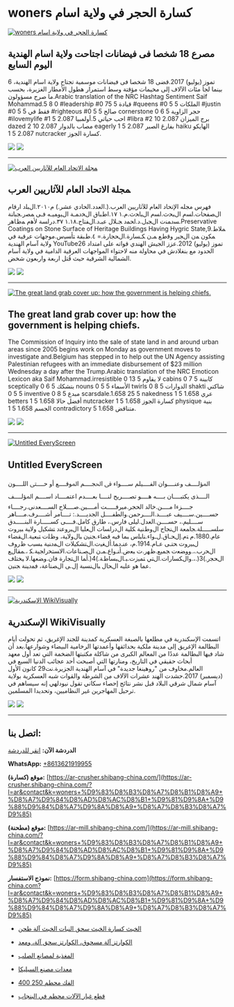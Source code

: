 # woners كسارة الحجر في ولاية اسام

<a href="https://swt.shibang-china.com/?l=ar&img&k=woners+%D9%83%D8%B3%D8%A7%D8%B1%D8%A9+%D8%A7%D9%84%D8%AD%D8%AC%D8%B1+%D9%81%D9%8A+%D9%88%D9%84%D8%A7%D9%8A%D8%A9+%D8%A7%D8%B3%D8%A7%D9%85" target="_blank">![woners كسارة الحجر في ولاية اسام](http://static.shibang-china.com/all-800x300/112.jpg)</a>

## مصرع 18 شخصا فى فيضانات اجتاحت ولاية اسام الهندية اليوم السابع
6 تموز (يوليو) 2017.قضى 18 شخصا فى فيضانات موسمية تجتاح ولاية اسام الهندية، بينما لجأ مئات الآلاف إلى مخيمات مؤقتة وسط استمرار هطول الأمطار الغزيرة، بحسب ما صرح مسؤولون.Arabic translation of the NRC Hashtag Sentiment Saif Mohammad.5 8 0 #leadership #قيادة 5 75 0 #queens #الملكات 5 5 0 #justin #فقط في 5 5 0 #righteous #صالح 5 5 0 cornerstone حجر الزاوية 5 6 0 #ilovemylife #احب حياتي 5.أولمبيا 2.087 5 1 #libra #برج الميزان 2.087 10 2 dazed مصاب بالدوار 2.087 10 2 eagerly بفارغ الصبر 2.087 5 1 haiku الهايكو 2.087 5 1 nutcracker كسارة الجوز.


<a href="https://whatsapp.shibangsoft.com/WhatsApp.php" target="_blank" title="WhatsApp">![](http://static.shibang-china.com/icon/whatsapp.png)</a> <a href="https://swt.shibang-china.com/?l=ar&icon&k=woners+%D9%83%D8%B3%D8%A7%D8%B1%D8%A9+%D8%A7%D9%84%D8%AD%D8%AC%D8%B1+%D9%81%D9%8A+%D9%88%D9%84%D8%A7%D9%8A%D8%A9+%D8%A7%D8%B3%D8%A7%D9%85" target="_blank">![](http://static.shibang-china.com/icon/chat-ar.png)</a>

---

<a href="https://swt.shibang-china.com/?l=ar&img&k=woners+%D9%83%D8%B3%D8%A7%D8%B1%D8%A9+%D8%A7%D9%84%D8%AD%D8%AC%D8%B1+%D9%81%D9%8A+%D9%88%D9%84%D8%A7%D9%8A%D8%A9+%D8%A7%D8%B3%D8%A7%D9%85" target="_blank">![ﻤﺠﻠﺔ الاتحاد العام للآثاريين العرب](http://static.shibang-china.com/all-800x300/304.jpg)</a>

## ﻤﺠﻠﺔ الاتحاد العام للآثاريين العرب
ﻓﻬﺮﺱ ﻣﺠﻠﻪ ﺍﻹﺗﺤﺎﺩ ﺍﻟﻌﺎﻡ ﻟﻶﺛﺎﺭﻳﻴﻦ ﺍﻟﻌﺮﺏ.(.ﺍﻟﻌﺪﺩ.ﺍﻟﺤﺎﺩﻱ ﻋﺸﺮ.) ﻡ٢٠١٠.ﺍﻝﺒﻠﺩ ﺍﺭﻗﺎﻡ ﺍﻝﺼﻔﺤﺎﺕ.ﺍﺴﻡ ﺍﻝﺒﺤﺙ.ﺍﺴﻡ ﺍﻝﺒﺎﺤﺙ.ﻡ.١ ١٧.ﺍﻁﺒﺎﻕ ﺍﻝﺨﺩﻤـﺔ ﺍﻝﻴﻭﻤﻴـﻪ ﻓـﻰ ﻤﺼﺭ.ﺠﺒﺎﻨﺔ ﺴﺩﻤﻨﺕ ﺍﻝﺠﺒل.ﺩ.ﺍﺤﻤﺩ ﺠـﻼل ﻋﺒـﺩ.ﺍﻝﻔﺘﺎﺡ.١.١٨ ٣٧.ﺩﺭﺍﺴﺔ ﻷﻫﻡ ﻤﻅﺎﻫﺭ.Preservative Coatings on Stone Surface of Heritage Buildings Having Hygric State,9.ﻤﻼﻁ ﻤﻜﻭﻥ ﻤﻥ ﺍﻝﺠﻴﺭ ﻭﻗﻁﻊ ﻤـﻥ ﻜـﺴﺎﺭﺓ.ﺍﻝﺤﺠﺎﺭﺓ.= ٤.ﻁﺒﻘﺔ ﺘﺄﺴﻴﺱ.موجهات عرقية في ولاية آسام الهندية YouTube26 تموز (يوليو) 2012.عزز الجيش الهندي قواته على امتداد الحدود مع بنغلادش في محاولة منه لاحتواء المواجهات العرقية الدامية في ولاية آسام الشمالية الشرقية حيث قُتل اربعة واربعون شخض.


<a href="https://whatsapp.shibangsoft.com/WhatsApp.php" target="_blank" title="WhatsApp">![](http://static.shibang-china.com/icon/whatsapp.png)</a> <a href="https://swt.shibang-china.com/?l=ar&icon&k=woners+%D9%83%D8%B3%D8%A7%D8%B1%D8%A9+%D8%A7%D9%84%D8%AD%D8%AC%D8%B1+%D9%81%D9%8A+%D9%88%D9%84%D8%A7%D9%8A%D8%A9+%D8%A7%D8%B3%D8%A7%D9%85" target="_blank">![](http://static.shibang-china.com/icon/chat-ar.png)</a>

---

<a href="https://swt.shibang-china.com/?l=ar&img&k=woners+%D9%83%D8%B3%D8%A7%D8%B1%D8%A9+%D8%A7%D9%84%D8%AD%D8%AC%D8%B1+%D9%81%D9%8A+%D9%88%D9%84%D8%A7%D9%8A%D8%A9+%D8%A7%D8%B3%D8%A7%D9%85" target="_blank">![The great land grab cover up: how the government is helping chiefs.](http://static.shibang-china.com/all-800x300/341.jpg)</a>

## The great land grab cover up: how the government is helping chiefs.
The Commission of Inquiry into the sale of state land in and around urban areas since 2005 begins work on Monday as government moves to investigate and.Belgium has stepped in to help out the UN Agency assisting Palestinian refugees with an immediate disbursement of $23 million Wednesday a day after the Trump.Arabic translation of the NRC Emoticon Lexicon aka Saif Mohammad.irresistible لا يقاوم 5 13 0 cabins كابينة 5 7 0 sceptically بتشكك 5 6 0 nouns الأسماء 5 5 0 twirls الدوارات 5 8 0 shakti شاكتي 5 5 0 inventive مبدع 5 8 0 scarsdale.1.658 25 5 nakedness عري 1.658 5 1 betters أفضل حالا 1.658 5 1 nutcracker كسارة الجوز 1.658 5 1 physique بنية الجسم 1.658 5 1 contradictory متناقض 1.658 5.


<a href="https://whatsapp.shibangsoft.com/WhatsApp.php" target="_blank" title="WhatsApp">![](http://static.shibang-china.com/icon/whatsapp.png)</a> <a href="https://swt.shibang-china.com/?l=ar&icon&k=woners+%D9%83%D8%B3%D8%A7%D8%B1%D8%A9+%D8%A7%D9%84%D8%AD%D8%AC%D8%B1+%D9%81%D9%8A+%D9%88%D9%84%D8%A7%D9%8A%D8%A9+%D8%A7%D8%B3%D8%A7%D9%85" target="_blank">![](http://static.shibang-china.com/icon/chat-ar.png)</a>

---

<a href="https://swt.shibang-china.com/?l=ar&img&k=woners+%D9%83%D8%B3%D8%A7%D8%B1%D8%A9+%D8%A7%D9%84%D8%AD%D8%AC%D8%B1+%D9%81%D9%8A+%D9%88%D9%84%D8%A7%D9%8A%D8%A9+%D8%A7%D8%B3%D8%A7%D9%85" target="_blank">![Untitled EveryScreen](http://static.shibang-china.com/all-800x300/568.jpg)</a>

## Untitled EveryScreen
اﳌﺆﻟــــﻒ وﻋﻨــــﻮان اﻟﻔــــﻴﻠﻢ ﺳــــﻮاء ﰱ اﳊﺠــــﻢ اﳌﻮﻗــــﻊ أو ﺣــــﱴ اﻟﻠــــﻮن اﻟــــﺬى ﻳﻜﺘﺒــــﺎن ﺑــــﻪ ﻫــــﻮ ﺗﺼــــﺮﻳﺢ ﻟﻨــــﺎ ﺑﻌــــﺪم اﻋﺘﻤــــﺎد اﺳــــﻢ اﳌﺆﻟــــﻒ ﺟــــﺰءا ﻣــــﻦ.ﺧﺎﻟﺪ اﻟﺤﺠﺮ.ﻣﻴﺮﻓـــــﺖ أﻣــــﻴﻦ.ﺻــــﻼح اﻟﺴــــﻌﺪﻧﻰ.رﺟــــﺎء ﺣﺴــــﻴﻦ.ﺳــــﻴﻒ ﻋﺒــــﺪ.اﻟــــﺮﺣﻤﻦ.واﻟﻄﻔــــﻞ اﻟﺠﺪﻳــــﺪ.: ﺗــــﺎﻣﺮ أﺷــــﺮف.ﻣــــﺎﻫﺮ ﺳــــﻠﻴﻢ.، ﺣﺴــــﻦ.اﻟﻌﺪل.ﻟﻴﻠﻰ ﻓﺎرس.، ﻃﺎرق ﻛﺎﻣﻞ.ﻓــــﻰ ﻛﺴـــــﺎرة اﻟﺒﻨـــــﺪق ﺳﻠﺴـــــﻠﺔ.ﺠﺎﻤﻌﺔ ﺍﻝﻨﺠﺎﺡ ﺍﻝﻭﻁﻨﻴﺔ ﻜﻠﻴﺔ ﺍﻝﺩﺭﺍﺴﺎﺕ ﺍﻝﻌﻠﻴﺎ ﺍﻝﺒﺭﻭﻋﻨﺩ ﺘﺸﻜﻴل ﻭﻻﻴﺔ ﺒﻴﺭﻭﺕ ﻋﺎﻡ.1880.ﻡ ﺘﻡ.ﺇﻝﺤـﺎﻕ.ﻝـﻭﺍﺀ.ﻨﺎﺒﻠﺱ ﺒﻤﺎ ﻓﻴﻪ ﻗﻀﺎﺀ.ﺠﻨﻴﻥ ﺒﺎﻝﻭﻻﻴﺔ، ﻭﻅﻠﺕ ﺘﺒﻌﻴﺔ.ﺍﻝﻘﻀﺎﺀ ﻝﺒﻴﺭﻭﺕ ﺤﺘـﻰ ﻋـﺎﻡ.1914.ﻡ، ﻋﻨـﺩﻤﺎ.ﺃﻝﻐﻴﺕ.ﺍﻝﺘﺸﻜﻴﻼﺕ ﺍﻝﻤﺩﻨﻴﺔ ﺒﺴﺒﺏ ﻅﺭﻭﻑ ﺍﻝﺤﺭﺏ.،.ﻭﻭﻀﻌﺕ ﺠﻤﻴﻊ.ﻅﻬﺭ.ﺕ ﺒﻌﺽ.ﺃﻨـﻭﺍﻉ.ﻤـﻥ ﺍﻝﺼـﻨﺎﻋﺎﺕ.ﺍﻻﺴﺘﺨﺭﺍﺠﻴﺔ.ﻜ ،.ﻤﻘﺎﻝﻊ ﺍﻝﺤﺠﺭ.)3(.،.ﻭﺍﻝﻜﺴﺎﺭﺍﺕ.ﺍﻝﺘﻲ ﺘﻤﻴﺯﺕ.ﺒ.ﺎﻝﺒﺴﺎﻁﺔ.)4(.ﺃﻤﺎ ﺍﻝﺘﺠﺎﺭﺓ ﻓﺎﻥ.ﻭﻀﻌﻬﺎ.ﻻ ﻴﺨﺘﻠﻑ ﻋﻤﺎ ﻫﻭ ﻋﻠﻴﻪ ﺍﻝﺤﺎل ﺒﺎﻝﻨﺴﺒﺔ ﺇﻝ.ﻰ ﺍﻝﺼﻨﺎﻋﺔ، ﻓﻤﺩﻴﻨﺔ ﺠﻨﻴﻥ.


<a href="https://whatsapp.shibangsoft.com/WhatsApp.php" target="_blank" title="WhatsApp">![](http://static.shibang-china.com/icon/whatsapp.png)</a> <a href="https://swt.shibang-china.com/?l=ar&icon&k=woners+%D9%83%D8%B3%D8%A7%D8%B1%D8%A9+%D8%A7%D9%84%D8%AD%D8%AC%D8%B1+%D9%81%D9%8A+%D9%88%D9%84%D8%A7%D9%8A%D8%A9+%D8%A7%D8%B3%D8%A7%D9%85" target="_blank">![](http://static.shibang-china.com/icon/chat-ar.png)</a>

---

<a href="https://swt.shibang-china.com/?l=ar&img&k=woners+%D9%83%D8%B3%D8%A7%D8%B1%D8%A9+%D8%A7%D9%84%D8%AD%D8%AC%D8%B1+%D9%81%D9%8A+%D9%88%D9%84%D8%A7%D9%8A%D8%A9+%D8%A7%D8%B3%D8%A7%D9%85" target="_blank">![الإسكندرية WikiVisually](http://static.shibang-china.com/all-800x300/1379.jpg)</a>

## الإسكندرية WikiVisually
اتسمت الإسكندرية في مطلعها بالصبغة العسكرية كمدينة للجند الإغريق، ثم تحولت أيام البطالمة الإغريق إلى مدينة ملكية بحدائقها وأعمدتها الرخامية البيضاء وشوارعها.بعد أن شاد فيها البطالمة عددًا من المعالم الكبرى من شاكلة مكتبتها الضخمة التي تعد أول معهد أبحاث حقيقي في التاريخ، ومنارتها التي أصبحت أحد عجائب الدنيا السبع في العالم.مخاوف من &quot;روهينغا جديدة&quot; في آسام الهندية الجزيرة.نت29 كانون الأول (ديسمبر) 2017.حشدت الهند عشرات الآلاف من الشرطة والقوات شبه العسكرية بولاية آسام شمال شرقي البلاد قبل نشر نتائج إحصاء سكاني تقول نيودلهي إنه سيساهم في ترحيل المهاجرين غير النظاميين، وتحديدا المسلمين.


<a href="https://whatsapp.shibangsoft.com/WhatsApp.php" target="_blank" title="WhatsApp">![](http://static.shibang-china.com/icon/whatsapp.png)</a> <a href="https://swt.shibang-china.com/?l=ar&icon&k=woners+%D9%83%D8%B3%D8%A7%D8%B1%D8%A9+%D8%A7%D9%84%D8%AD%D8%AC%D8%B1+%D9%81%D9%8A+%D9%88%D9%84%D8%A7%D9%8A%D8%A9+%D8%A7%D8%B3%D8%A7%D9%85" target="_blank">![](http://static.shibang-china.com/icon/chat-ar.png)</a>

---
## اتصل بنا:

**الدردشة الآن:** [انقر للدردشة](https://swt.shibang-china.com?l=ar&contact&k=woners+%D9%83%D8%B3%D8%A7%D8%B1%D8%A9+%D8%A7%D9%84%D8%AD%D8%AC%D8%B1+%D9%81%D9%8A+%D9%88%D9%84%D8%A7%D9%8A%D8%A9+%D8%A7%D8%B3%D8%A7%D9%85)

**WhatsApp:**  [+8613621919955](https://whatsapp.shibangsoft.com/WhatsApp.php)

**موقع (كسارة):** [https://ar-crusher.shibang-china.com/](https://ar-crusher.shibang-china.com/?l=ar&contact&k=woners+%D9%83%D8%B3%D8%A7%D8%B1%D8%A9+%D8%A7%D9%84%D8%AD%D8%AC%D8%B1+%D9%81%D9%8A+%D9%88%D9%84%D8%A7%D9%8A%D8%A9+%D8%A7%D8%B3%D8%A7%D9%85)

**موقع (مطحنة):** [https://ar-mill.shibang-china.com/](https://ar-mill.shibang-china.com/?l=ar&contact&k=woners+%D9%83%D8%B3%D8%A7%D8%B1%D8%A9+%D8%A7%D9%84%D8%AD%D8%AC%D8%B1+%D9%81%D9%8A+%D9%88%D9%84%D8%A7%D9%8A%D8%A9+%D8%A7%D8%B3%D8%A7%D9%85)

**نموذج الاستفسار:** [https://form.shibang-china.com](https://form.shibang-china.com?l=ar&contact&k=woners+%D9%83%D8%B3%D8%A7%D8%B1%D8%A9+%D8%A7%D9%84%D8%AD%D8%AC%D8%B1+%D9%81%D9%8A+%D9%88%D9%84%D8%A7%D9%8A%D8%A9+%D8%A7%D8%B3%D8%A7%D9%85)

* [الخبث كسارة الخبث سحق النبات الخبث آلة طحن](../30/%D8%A7%D9%84%D8%AE%D8%A8%D8%AB%20%D9%83%D8%B3%D8%A7%D8%B1%D8%A9%20%D8%A7%D9%84%D8%AE%D8%A8%D8%AB%20%D8%B3%D8%AD%D9%82%20%D8%A7%D9%84%D9%86%D8%A8%D8%A7%D8%AA%20%D8%A7%D9%84%D8%AE%D8%A8%D8%AB%20%D8%A2%D9%84%D8%A9%20%D8%B7%D8%AD%D9%86.md)

* [الكوارتز آلة مسحوق، الكوارتز سحق آلة، ومعد](../28/%D8%A7%D9%84%D9%83%D9%88%D8%A7%D8%B1%D8%AA%D8%B2%20%D8%A2%D9%84%D8%A9%20%D9%85%D8%B3%D8%AD%D9%88%D9%82%D8%8C%20%D8%A7%D9%84%D9%83%D9%88%D8%A7%D8%B1%D8%AA%D8%B2%20%D8%B3%D8%AD%D9%82%20%D8%A2%D9%84%D8%A9%D8%8C%20%D9%88%D9%85%D8%B9%D8%AF.md)

* [المغذية لمصانع الصلب](../29/%D8%A7%D9%84%D9%85%D8%BA%D8%B0%D9%8A%D8%A9%20%D9%84%D9%85%D8%B5%D8%A7%D9%86%D8%B9%20%D8%A7%D9%84%D8%B5%D9%84%D8%A8.md)

* [معدات مصنع السيليكا](../28/%D9%85%D8%B9%D8%AF%D8%A7%D8%AA%20%D9%85%D8%B5%D9%86%D8%B9%20%D8%A7%D9%84%D8%B3%D9%8A%D9%84%D9%8A%D9%83%D8%A7.md)

* [الفك محطم 250  400](../30/%D8%A7%D9%84%D9%81%D9%83%20%D9%85%D8%AD%D8%B7%D9%85%20250%20%20400.md)

* [قطع غيار الآلات محطم في البنجاب](../26/%D9%82%D8%B7%D8%B9%20%D8%BA%D9%8A%D8%A7%D8%B1%20%D8%A7%D9%84%D8%A2%D9%84%D8%A7%D8%AA%20%D9%85%D8%AD%D8%B7%D9%85%20%D9%81%D9%8A%20%D8%A7%D9%84%D8%A8%D9%86%D8%AC%D8%A7%D8%A8.md)